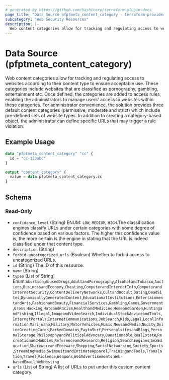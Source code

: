 ```yaml
---
# generated by https://github.com/hashicorp/terraform-plugin-docs
page_title: "Data Source pfptmeta_content_category - terraform-provider-pfptmeta"
subcategory: "Web Security Resources"
description: |-
  Web content categories allow for tracking and regulating access to websites according to their content type to ensure acceptable use. These categories include websites that are classified as pornography, gambling, entertainment etc. Once defined, the categories are added to access rules, enabling the administrators to manage users' access to websites within these categories. For administrator convenience, the solution provides three default content categories (permissive, moderate and strict) which include pre-defined sets of website types. In addition to creating a category-based object, the administrator can define specific URLs that may trigger a rule violation.
---
```


# Data Source (pfptmeta_content_category)

Web content categories allow for tracking and regulating access to websites according to their content type to ensure acceptable use. These categories include websites that are classified as pornography, gambling, entertainment etc. Once defined, the categories are added to access rules, enabling the administrators to manage users' access to websites within these categories. For administrator convenience, the solution provides three default content categories (permissive, moderate and strict) which include pre-defined sets of website types. In addition to creating a category-based object, the administrator can define specific URLs that may trigger a rule violation.

## Example Usage

```terraform
data "pfptmeta_content_category" "cc" {
  id = "cc-123abc"
}

output "content_category" {
  value = data.pfptmeta_content_category.cc
}
```

<!-- schema generated by tfplugindocs -->
## Schema

### Read-Only

- `confidence_level` (String) ENUM: `LOW`, `MEDIUM`, `HIGH`.The classification engines classify URLs under certain categories with some degree of confidence based on various factors. The higher this confidence value is, the more certain is the engine in stating that the URL is indeed classified under that content type.
- `description` (String)
- `forbid_uncategorized_urls` (Boolean) Whether to forbid access to uncategorized URLs.
- `id` (String) The ID of this resource.
- `name` (String)
- `types` (List of String) Enum:`Abortion`,`AbusedDrugs`,`AdultandPornography`,`AlcoholandTobacco`,`Auctions`,`BusinessandEconomy`,`Cheating`,`ComputerandInternetInfo`,`ComputerandInternetSecurity`,`ContentDeliveryNetworks`,`CultandOccult`,`Dating`,`DeadSites`,`DynamicallyGeneratedContent`,`EducationalInstitutions`,`EntertainmentandArts`,`FashionandBeauty`,`FinancialServices`,`Gambling`,`Games`,`Government`,`Gross`,`Hacking`,`HateandRacism`,`HealthandMedicine`,`HomeandGarden`,`HuntingandFishing`,`Illegal`,`ImageandVideoSearch`,`IndividualStockAdviceandTools`,`InternetPortals`,`InternetCommunications`,`JobSearch`,`Kids`,`Legal`,`LocalInformation`,`Marijuana`,`Military`,`MotorVehicles`,`Music`,`NewsandMedia`,`Nudity`,`OnlineGreetingCards`,`ParkedDomains`,`PaytoSurf`,`PersonalsitesandBlogs`,`PersonalStorage`,`PhilosophyandPoliticalAdvocacy`,`Questionable`,`RealEstate`,`RecreationandHobbies`,`ReferenceandResearch`,`Religion`,`SearchEngines`,`SexEducation`,`SharewareandFreeware`,`Shopping`,`SocialNetworking`,`Society`,`Sports`,`StreamingMedia`,`SwimsuitsandIntimateApparel`,`TrainingandTools`,`Translation`,`Travel`,`Violence`,`Weapons`,`WebAdvertisements`,`Web-basedEmail`,`WebHosting`
- `urls` (List of String) A list of URLs to put under this custom content category.
